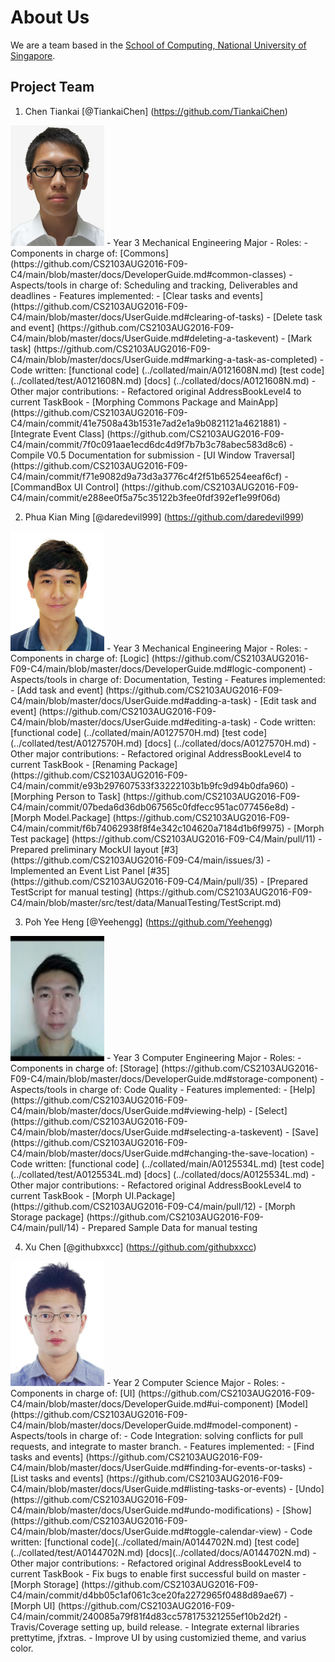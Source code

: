 # About Us

We are a team based in the [School of Computing, National University of Singapore](http://www.comp.nus.edu.sg).

## Project Team
1. Chen Tiankai [@TiankaiChen] (https://github.com/TiankaiChen)  
  <img src="images/Tiankai.jpg" width="150">  
  - Year 3 Mechanical Engineering Major
  - Roles:
  	- Components in charge of: [Commons] (https://github.com/CS2103AUG2016-F09-C4/main/blob/master/docs/DeveloperGuide.md#common-classes)
    - Aspects/tools in charge of: Scheduling and tracking, Deliverables and deadlines
    - Features implemented:
      - [Clear tasks and events] (https://github.com/CS2103AUG2016-F09-C4/main/blob/master/docs/UserGuide.md#clearing-of-tasks) 
      - [Delete task and event] (https://github.com/CS2103AUG2016-F09-C4/main/blob/master/docs/UserGuide.md#deleting-a-taskevent)
      - [Mark task] (https://github.com/CS2103AUG2016-F09-C4/main/blob/master/docs/UserGuide.md#marking-a-task-as-completed)
    - Code written: [functional code] (../collated/main/A0121608N.md) [test code] (../collated/test/A0121608N.md) [docs] (../collated/docs/A0121608N.md)
    - Other major contributions:
      - Refactored original AddressBookLevel4 to current TaskBook
			- [Morphing Commons Package and MainApp] (https://github.com/CS2103AUG2016-F09-C4/main/commit/41e7508a43b1531e7ad2e1a9b0821121a4621881)
			- [Integrate Event Class] (https://github.com/CS2103AUG2016-F09-C4/main/commit/7f0c091aae1ecd6dc4d9f7b7b3c78abec583d8c6)
      - Compile V0.5 Documentation for submission
      - [UI Window Traversal] (https://github.com/CS2103AUG2016-F09-C4/main/commit/f71e9082d9a73d3a3776c4f2f51b65254eeaf6cf)
      - [CommandBox UI Control] (https://github.com/CS2103AUG2016-F09-C4/main/commit/e288ee0f5a75c35122b3fee0fdf392ef1e99f06d)
			
2. Phua Kian Ming [@daredevil999] (https://github.com/daredevil999)  
  <img src="images/Kianming.jpg" width="150">  
  - Year 3 Mechanical Engineering Major
  - Roles:
  	- Components in charge of: [Logic] (https://github.com/CS2103AUG2016-F09-C4/main/blob/master/docs/DeveloperGuide.md#logic-component)
  	- Aspects/tools in charge of: Documentation, Testing 
    - Features implemented:
      - [Add task and event] (https://github.com/CS2103AUG2016-F09-C4/main/blob/master/docs/UserGuide.md#adding-a-task)
      - [Edit task and event] (https://github.com/CS2103AUG2016-F09-C4/main/blob/master/docs/UserGuide.md#editing-a-task)
    - Code written: [functional code] (../collated/main/A0127570H.md) [test code] (../collated/test/A0127570H.md) [docs] (../collated/docs/A0127570H.md)
    - Other major contributions:
      - Refactored original AddressBookLevel4 to current TaskBook
        - [Renaming Package] (https://github.com/CS2103AUG2016-F09-C4/main/commit/e93b297607533f33222103b1b9fc9d94b0dfa960)
        - [Morphing Person to Task] (https://github.com/CS2103AUG2016-F09-C4/main/commit/07beda6d36db067565c0fdfecc951ac077456e8d)
        - [Morph Model.Package] (https://github.com/CS2103AUG2016-F09-C4/main/commit/f6b74062938f8f4e342c104620a7184d1b6f9975)
        - [Morph Test package] (https://github.com/CS2103AUG2016-F09-C4/Main/pull/11)
      - Prepared preliminary MockUI layout [#3] (https://github.com/CS2103AUG2016-F09-C4/main/issues/3)
      - Implemented an Event List Panel [#35] (https://github.com/CS2103AUG2016-F09-C4/Main/pull/35)
      - [Prepared TestScript for manual testing] (https://github.com/CS2103AUG2016-F09-C4/main/blob/master/src/test/data/ManualTesting/TestScript.md)
    
3. Poh Yee Heng [@Yeehengg] (https://github.com/Yeehengg)  
  <img src="images/Keith.jpg" width="150">  
  - Year 3 Computer Engineering Major
  - Roles:
  	- Components in charge of: [Storage] (https://github.com/CS2103AUG2016-F09-C4/main/blob/master/docs/DeveloperGuide.md#storage-component)
  	- Aspects/tools in charge of: Code Quality
    - Features implemented:
      - [Help] (https://github.com/CS2103AUG2016-F09-C4/main/blob/master/docs/UserGuide.md#viewing-help)
      - [Select] (https://github.com/CS2103AUG2016-F09-C4/main/blob/master/docs/UserGuide.md#selecting-a-taskevent)
      - [Save] (https://github.com/CS2103AUG2016-F09-C4/main/blob/master/docs/UserGuide.md#changing-the-save-location)
    - Code written: [functional code] (../collated/main/A0125534L.md) [test code] (../collated/test/A0125534L.md) [docs] (../collated/docs/A0125534L.md)
    - Other major contributions: 
      - Refactored original AddressBookLevel4 to current TaskBook
        - [Morph UI.Package] (https://github.com/CS2103AUG2016-F09-C4/main/pull/12)
        - [Morph Storage package] (https://github.com/CS2103AUG2016-F09-C4/main/pull/14)
	- Prepared Sample Data for manual testing

4. Xu Chen [@githubxxcc] (https://github.com/githubxxcc)  
  <img src="images/Xuchen.jpg" width="150">  
  - Year 2 Computer Science Major
  - Roles:
  	- Components in charge of: [UI] (https://github.com/CS2103AUG2016-F09-C4/main/blob/master/docs/DeveloperGuide.md#ui-component) [Model] (https://github.com/CS2103AUG2016-F09-C4/main/blob/master/docs/DeveloperGuide.md#model-component)
  	- Aspects/tools in charge of: 
      - Code Integration: solving conflicts for pull requests, and integrate to master branch.
    - Features implemented:
      - [Find tasks and events] (https://github.com/CS2103AUG2016-F09-C4/main/blob/master/docs/UserGuide.md#finding-for-events-or-tasks)
      - [List tasks and events] (https://github.com/CS2103AUG2016-F09-C4/main/blob/master/docs/UserGuide.md#listing-tasks-or-events)
      - [Undo] (https://github.com/CS2103AUG2016-F09-C4/main/blob/master/docs/UserGuide.md#undo-modifications)
      - [Show] (https://github.com/CS2103AUG2016-F09-C4/main/blob/master/docs/UserGuide.md#toggle-calendar-view)
    - Code written: [functional code](../collated/main/A0144702N.md) [test code](../collated/test/A0144702N.md) [docs](../collated/docs/A0144702N.md)
    - Other major contributions:
      - Refactored original AddressBookLevel4 to current TaskBook
        - Fix bugs to enable first successful build on master
        - [Morph Storage] (https://github.com/CS2103AUG2016-F09-C4/main/commit/d4bb05c1af061c3ce20fa2272965f0488d89ae67)
        - [Morph UI] (https://github.com/CS2103AUG2016-F09-C4/main/commit/240085a79f81f4d83cc578175321255ef10b2d2f)
      - Travis/Coverage setting up, build release.
      - Integrate external libraries prettytime, jfxtras.
      - Improve UI by using customizied theme, and varius color. 

